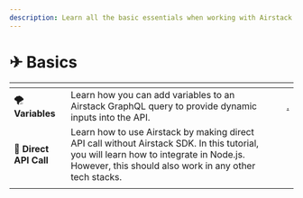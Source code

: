 ```yaml
---
description: Learn all the basic essentials when working with Airstack GraphQL queries.
---
```


# ✈ Basics

<table data-view="cards"><thead><tr><th></th><th></th><th></th><th data-hidden data-card-target data-type="content-ref"></th></tr></thead><tbody><tr><td><span data-gb-custom-inline data-tag="emoji" data-code="1f32a">🌪</span> <strong>Variables</strong></td><td>Learn how you can add variables to an Airstack GraphQL query to provide dynamic inputs into the API.</td><td></td><td><a href="./">.</a></td></tr><tr><td><span data-gb-custom-inline data-tag="emoji" data-code="1f3af">🎯</span> <strong>Direct API Call</strong></td><td>Learn how to use Airstack by making direct API call without Airstack SDK. In this tutorial, you will learn how to integrate in Node.js. However, this should also work in any other tech stacks.</td><td></td><td></td></tr><tr><td></td><td></td><td></td><td></td></tr></tbody></table>
